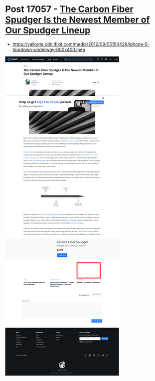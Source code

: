# Post 17057 - [The Carbon Fiber Spudger Is the Newest Member of Our Spudger Lineup](https://www.ifixit.com/News/17057/carbon-fiber-spudger)

- https://valkyrie.cdn.ifixit.com/media/2012/09/05154429/iphone-5-teardown-underway-600x400.jpeg

![screencap](screenshots/a7b7b55f-82a1-45bd-a6a5-33b93d0ac81c.png)
